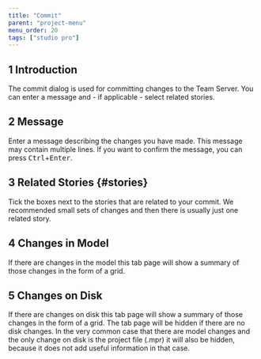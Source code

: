 ```yaml
---
title: "Commit"
parent: "project-menu"
menu_order: 20
tags: ["studio pro"]
---
```


## 1 Introduction

The commit dialog is used for committing changes to the Team Server. You can enter a message and - if applicable - select related stories.

## 2 Message

Enter a message describing the changes you have made. This message may contain multiple lines. If you want to confirm the message, you can press <kbd>Ctrl</kbd>+<kbd>Enter</kbd>.

## 3 Related Stories {#stories}

Tick the boxes next to the stories that are related to your commit. We recommended small sets of changes and then there is usually just one related story.

## 4 Changes in Model

If there are changes in the model this tab page will show a summary of those changes in the form of a grid.

## 5 Changes on Disk

If there are changes on disk this tab page will show a summary of those changes in the form of a grid. The tab page will be hidden if there are no disk changes. In the very common case that there are model changes and the only change on disk is the project file (.mpr) it will also be hidden, because it does not add useful information in that case.
